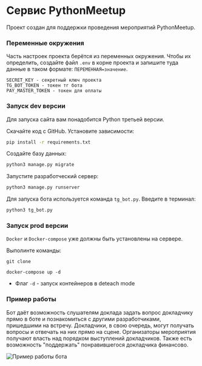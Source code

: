 # Сервис PythonMeetup

Проект создан для поддержки проведения мероприятий PythonMeetup.


### Переменные окружения

Часть настроек проекта берётся из переменных окружения. Чтобы их определить, создайте файл `.env` в корне проекта и запишите туда данные в таком формате: `ПЕРЕМЕННАЯ=значение`.

```
SECRET_KEY - секретный ключ проекта
TG_BOT_TOKEN - токен тг бота
PAY_MASTER_TOKEN - токен для оплаты
```

### Запуск dev версии

Для запуска сайта вам понадобится Python третьей версии.

Скачайте код с GitHub. Установите зависимости:

```sh
pip install -r requirements.txt
```

Создайте базу данных:

```sh
python3 manage.py migrate
```

Запустите разработческий сервер:

```sh
python3 manage.py runserver
```

Для запуска бота используется команда `tg_bot.py`. Введите в терминал:

```sh
python3 tg_bot.py 
```

### Запуск prod версии

`Docker` и `Docker-compose` уже должны быть установлены на сервере.

Выполинте команды:
```
git clone

docker-compose up -d
```
* Флаг `-d` - запуск контейнеров в deteach mode

### Пример работы

Бот даёт возможность слушателям доклада задать вопрос докладчику прямо в боте и познакомиться с другими разработчиками, пришедшими на встречу. Докладчики, в свою очередь, могут получать вопросы и отвечать на них прямо на сцене. Организаторы мероприятия получают власть над порядком выступлений докладчиков. Также есть возможность "поддержать" понравившегося докладчика финансово. 


![Пример работы бота](https://github.com/busypenguin/Homework/blob/main/бот.gif?raw=true)
